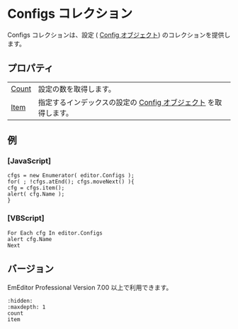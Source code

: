 # Configs コレクション

Configs コレクションは、設定 ( [Config オブジェクト](../config/index)) のコレクションを提供します。

## プロパティ

|     |     |
| --- | --- |
| [Count](count) | 設定の数を取得します。 |
| [Item](item) | 指定するインデックスの設定の [Config オブジェクト](../config/index) を取得します。 |

## 例

### \[JavaScript\]

```
cfgs = new Enumerator( editor.Configs );
for( ; !cfgs.atEnd(); cfgs.moveNext() ){
cfg = cfgs.item();
alert( cfg.Name );
}
```

### \[VBScript\]

```
For Each cfg In editor.Configs
alert cfg.Name
Next
```

## バージョン

EmEditor Professional Version 7.00 以上で利用できます。


```{toctree}
:hidden:
:maxdepth: 1
count
item
```
